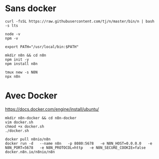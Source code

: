 # Sans docker

    curl -fsSL https://raw.githubusercontent.com/tj/n/master/bin/n | bash -s lts

    node -v
    npm -v

    export PATH="/usr/local/bin:$PATH"

    mkdir n8n && cd n8n
    npm init -y
    npm install n8n

    tmux new -s N8N
    npx n8n

# Avec Docker

https://docs.docker.com/engine/install/ubuntu/

    mkdir n8n-docker && cd n8n-docker
    vim docker.sh
    chmod +x docker.sh 
    ./docker.sh
    
    docker pull n8nio/n8n
    docker run -d   --name n8n   -p 8080:5678   -e N8N_HOST=0.0.0.0   -e N8N_PORT=5678   -e N8N_PROTOCOL=http   -e N8N_SECURE_COOKIE=false    docker.n8n.io/n8nio/n8n
